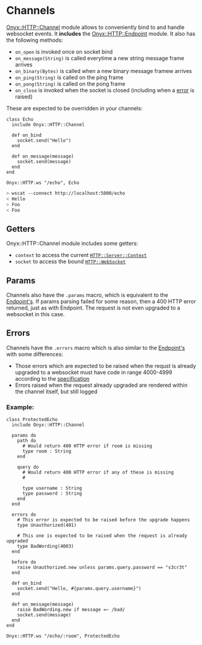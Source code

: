 # Channels

[Onyx::HTTP::Channel](https://api.onyxframework.com/http/Onyx/HTTP/Channel.html) module allows to conveniently bind to and handle websocket events. It **includes** the [Onyx::HTTP::Endpoint](/http/endpoint) module. It also has the following methods:

- `on_open` is invoked once on socket bind
- `on_message(String)` is called everytime a new string message frame arrives
- `on_binary(Bytes)` is called when a new binary message framew arrives
- `on_ping(String)` is called on the ping frame
- `on_pong(String)` is called on the pong frame
- `on_close` is invoked when the socket is closed (including when a [error](#errors) is raised)

These are expected to be overridden in your channels:

```crystal
class Echo
  include Onyx::HTTP::Channel

  def on_bind
    socket.send("Hello")
  end

  def on_message(message)
    socket.send(message)
  end
end

Onyx::HTTP.ws "/echo", Echo
```

```sh
> wscat --connect http://localhost:5000/echo
< Hello
> Foo
< Foo
```

## Getters

Onyx::HTTP::Channel module includes some getters:

- `context` to access the current [`HTTP::Server::Context`](https://crystal-lang.org/api/latest/HTTP/Server/Context.html)
- `socket` to access the bound [`HTTP::WebSocket`](https://crystal-lang.org/api/latest/HTTP/WebSocket.html)

## Params

Channels also have the `.params` macro, which is equivalent to the [Endpoint's](/http/endpoints#params). If params parsing failed for some reason, then a 400 HTTP error returned, just as with Endpoint. The request is not even upgraded to a websocket in this case.

## Errors

Channels have the `.errors` macro which is also similar to the [Endpoint's](/http/endpoints#errors) with some differences:

- Those errors which are expected to be raised when the requst is already upgraded to a websocket must have code in range 4000-4999 according to the [specification](https://developer.mozilla.org/en-US/docs/Web/API/CloseEvent#Properties)
- Errors raised when the request already upgraded are rendered within the channel itself, but still logged

### Example:

```crystal
class ProtectedEcho
  include Onyx::HTTP::Channel

  params do
    path do
      # Would return 400 HTTP error if room is missing
      type room : String
    end

    query do
      # Would return 400 HTTP error if any of these is missing
      #

      type username : String
      type password : String
    end
  end

  errors do
    # This error is expected to be raised before the upgrade happens
    type Unauthorized(401)

    # This one is expected to be raised when the request is already upgraded
    type BadWording(4003)
  end

  before do
    raise Unauthorized.new unless params.query.password == "s3cr3t"
  end

  def on_bind
    socket.send("Hello, #{params.query.username}")
  end

  def on_message(message)
    raise BadWording.new if message =~ /bad/
    socket.send(message)
  end
end

Onyx::HTTP.ws "/echo/:room", ProtectedEcho
```
